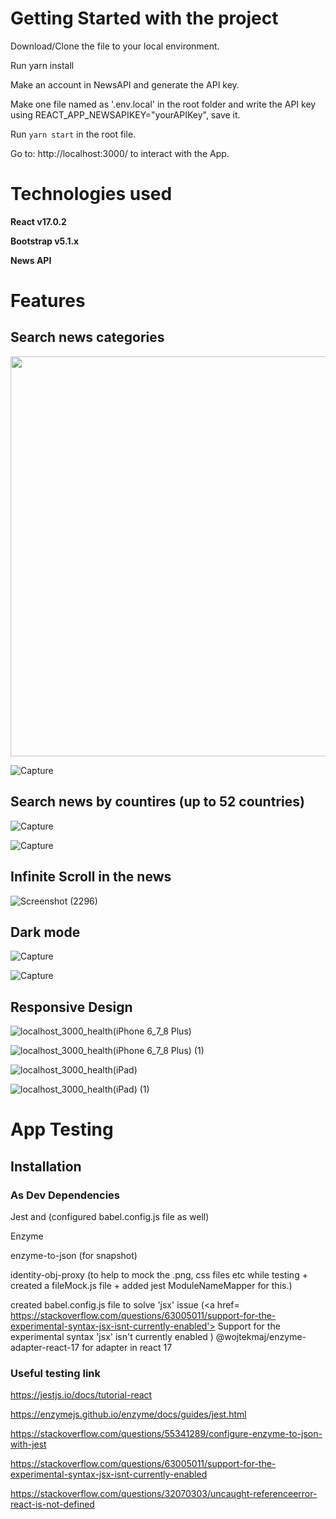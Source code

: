 # Getting Started with the project

Download/Clone the file to your local environment.

Run yarn install

Make an account in NewsAPI and generate the API key.

Make one file named as '.env.local' in the root folder and write the API key using REACT_APP_NEWSAPIKEY="yourAPIKey", save it.

Run `yarn start` in the root file.

Go to: http://localhost:3000/ to interact with the App.

# Technologies used

**React v17.0.2**

**Bootstrap v5.1.x**

**News API**

# Features

## Search news categories

<div align = "center">
<img src='https://user-images.githubusercontent.com/63186643/143578990-6b9f6221-acf1-4589-9834-40e027a8ce26.PNG' height="640" width="1200"/>
</div>

![Capture](https://user-images.githubusercontent.com/63186643/143579291-4180bcf7-a34c-4b81-9f2e-9ee5edd30fed.PNG)


## Search news by countires (up to 52 countries)

![Capture](https://user-images.githubusercontent.com/63186643/143579528-e036ee74-92ae-407a-8199-cec79d8583bf.PNG)

![Capture](https://user-images.githubusercontent.com/63186643/143579884-9dc777d0-e081-44f4-b6ab-8e86d9072bcf.PNG)


## Infinite Scroll in the news

![Screenshot (2296)](https://user-images.githubusercontent.com/63186643/143580515-ea384d19-d570-4ec7-8720-45b74c0d494d.png)


## Dark mode

![Capture](https://user-images.githubusercontent.com/63186643/143580748-3afb2966-2c2b-4bb6-a1c9-44f209e73446.PNG)

![Capture](https://user-images.githubusercontent.com/63186643/143580841-1c84c28e-466e-4f0a-8383-91ba1a60eaab.PNG)


## Responsive Design


![localhost_3000_health(iPhone 6_7_8 Plus)](https://user-images.githubusercontent.com/63186643/143582738-86bce5be-bc77-4e7d-a60f-5646a8bf5de1.png)


![localhost_3000_health(iPhone 6_7_8 Plus) (1)](https://user-images.githubusercontent.com/63186643/143582749-7c4be6c6-2f54-499b-8c44-7331ba503420.png)


![localhost_3000_health(iPad)](https://user-images.githubusercontent.com/63186643/143582757-4cb245c9-53aa-4501-bef8-14ec2ca2569d.png)


![localhost_3000_health(iPad) (1)](https://user-images.githubusercontent.com/63186643/143582768-37220f92-bd3a-4dc8-a86e-aa0aacac815f.png)


# App Testing

## Installation

  ### As Dev Dependencies
  Jest and (configured babel.config.js file as well)
  
  Enzyme
  
  enzyme-to-json (for snapshot)
  
  identity-obj-proxy (to help to mock the .png, css files etc while testing + created a fileMock.js file + added jest ModuleNameMapper for this.)
  
  created babel.config.js file to solve 'jsx' issue  (<a href= https://stackoverflow.com/questions/63005011/support-for-the-experimental-syntax-jsx-isnt-currently-enabled'> Support for the experimental syntax 'jsx' isn't currently enabled
</a>)
 @wojtekmaj/enzyme-adapter-react-17 for adapter in react 17
 
 ### Useful testing link
  
  https://jestjs.io/docs/tutorial-react
  
  https://enzymejs.github.io/enzyme/docs/guides/jest.html
  
  https://stackoverflow.com/questions/55341289/configure-enzyme-to-json-with-jest
  
  https://stackoverflow.com/questions/63005011/support-for-the-experimental-syntax-jsx-isnt-currently-enabled
  
  https://stackoverflow.com/questions/32070303/uncaught-referenceerror-react-is-not-defined

